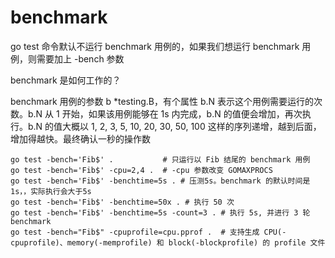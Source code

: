 # benchmark

go test 命令默认不运行 benchmark 用例的，如果我们想运行 benchmark 用例，则需要加上 -bench 参数


benchmark 是如何工作的？

benchmark 用例的参数 b *testing.B，有个属性 b.N 表示这个用例需要运行的次数。b.N 从 1 开始，如果该用例能够在 1s 内完成，b.N 的值便会增加，再次执行。b.N 的值大概以 1, 2, 3, 5, 10, 20, 30, 50, 100 这样的序列递增，越到后面，增加得越快。最终确认一秒的操作数



```
go test -bench='Fib$' .           # 只运行以 Fib 结尾的 benchmark 用例
go test -bench='Fib$' -cpu=2,4 .  # -cpu 参数改变 GOMAXPROCS
go test -bench='Fib$' -benchtime=5s . # 压测5s。benchmark 的默认时间是 1s，，实际执行会大于5s
go test -bench='Fib$' -benchtime=50x . # 执行 50 次
go test -bench='Fib$' -benchtime=5s -count=3 . # 执行 5s, 并进行 3 轮 benchmark
go test -bench="Fib$" -cpuprofile=cpu.pprof .  # 支持生成 CPU(-cpuprofile)、memory(-memprofile) 和 block(-blockprofile) 的 profile 文件
```